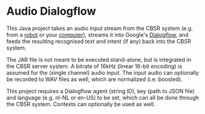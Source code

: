 # Audio Dialogflow
This Java project takes an audio input stream from the CBSR system (e.g. from a [robot](https://bitbucket.org/socialroboticshub/input/src/master/robot_microphone/) or your [computer](https://bitbucket.org/socialroboticshub/input/src/master/computer_microphone/)), streams it into Google's [Dialogflow](https://cloud.google.com/dialogflow/), and feeds the resulting recognised text and intent (if any) back into the CBSR system.

The JAR file is not meant to be executed stand-alone, but is integrated in the CBSR server system. A bitrate of 16kHz (linear 16-bit encoding) is assumed for the (single channel) audio input. The input audio can optionally be recorded to WAV files as well, which are normalized (i.e. boosted).

This project requires a Dialogflow agent (string ID), key (path to JSON file) and language (e.g. nl-NL or en-US) to be set, which can all be done through the CBSR system. Contexts can optionally be used as well.  